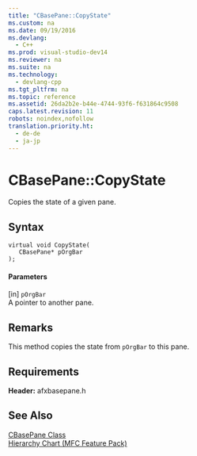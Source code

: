 ```yaml
---
title: "CBasePane::CopyState"
ms.custom: na
ms.date: 09/19/2016
ms.devlang: 
  - C++
ms.prod: visual-studio-dev14
ms.reviewer: na
ms.suite: na
ms.technology: 
  - devlang-cpp
ms.tgt_pltfrm: na
ms.topic: reference
ms.assetid: 26da2b2e-b44e-4744-93f6-f631864c9508
caps.latest.revision: 11
robots: noindex,nofollow
translation.priority.ht: 
  - de-de
  - ja-jp
---
```

# CBasePane::CopyState
Copies the state of a given pane.  
  
## Syntax  
  
```  
virtual void CopyState(  
   CBasePane* pOrgBar  
);  
```  
  
#### Parameters  
 [in] `pOrgBar`  
 A pointer to another pane.  
  
## Remarks  
 This method copies the state from `pOrgBar` to this pane.  
  
## Requirements  
 **Header:** afxbasepane.h  
  
## See Also  
 [CBasePane Class](../vs140/CBasePane-Class.md)   
 [Hierarchy Chart (MFC Feature Pack)](../vs140/Hierarchy-Chart.md)